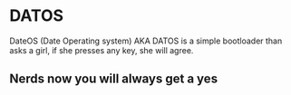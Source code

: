 # DATOS

DateOS (Date Operating system) AKA DATOS is a simple bootloader than asks a girl, if she presses any key, she will agree.
## Nerds now you will always get a yes

